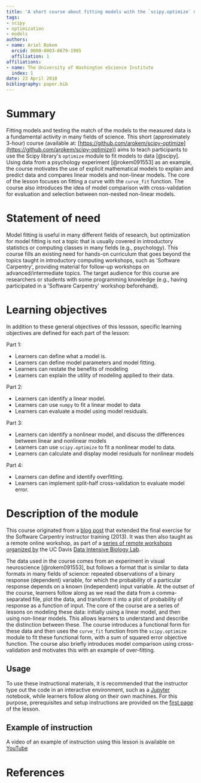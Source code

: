 ```yaml
---
title: 'A short course about fitting models with the `scipy.optimize` module'
tags:
- scipy
- optimization
- models
authors:
- name: Ariel Rokem
  orcid: 0000-0003-0679-1985
  affiliation: 1
affiliations:
- name: The University of Washington eScience Institute
  index: 1
date: 23 April 2018
bibliography: paper.bib
---
```


# Summary

Fitting models and testing the match of the models to the measured data
is a fundamental activity in many fields of science. This short
(approximately 3-hour) course (available at:
[https://github.com/arokem/scipy-optimize](https://github.com/arokem/scipy-optimize))
aims to teach participants to use the Scipy library's  `optimize` module
to fit models to data [@scipy]. Using data from a psychology experiment
[@rokem091553] as an example, the course motivates the use of explicit
mathematical models to explain and predict data and compares linear
models and non-linear models. The core of the lesson focuses on fitting a
curve with the `curve_fit` function. The course also introduces the
idea of model comparison with cross-validation for evaluation and
selection between non-nested non-linear models.

# Statement of need

Model fitting is useful in many different fields of research, but
optimization for model fitting is not a topic that is usually covered in
introductory statistics or computing classes in many fields (e.g.,
psychology). This course fills an existing need for hands-on curriculum
that goes beyond the topics taught in introductory computing workshops,
such as 'Software Carpentry', providing material for follow-up workshops
on advanced/intermediate topics. The target audience for this course are
researchers or students with some programming knowledge (e.g., having
participated in a 'Software Carpentry' workshop beforehand).

# Learning objectives

In addition to these general objectives of this lessson, specific learning
objectives are defined for each part of the lesson:

Part 1:

* Learners can define what a model is.
* Learners can define model parameters and model fitting.
* Learners can restate the benefits of modeling
* Learners can explain the utility of modeling applied to their data.

Part 2:

* Learners can identify a linear model.
* Learners can use `numpy` to fit a linear model to data
* Learners can evaluate a model using model residuals.

Part 3:

* Learners can identify a nonlinear model, and discuss the differences
  between linear and nonlinear models
* Learners can use `scipy.optimize` to fit a nonlinear model to data.
* Learners can calculate and display model residuals for nonlinear models

Part 4:

* Learners can define and identify overfitting.
* Learners can implement split-half cross-validation to evaluate model error.

# Description of the module

This course originated from a
[blog post](https://mookoom.blogspot.com/2013/01/modeling-psychophysical-data-with-non.html)
that extended the final exercise for the Software Carpentry instructor
training (2013). It was then also taught as a remote online workshop, as part
of a
[series of remote workshops](https://software-carpentry.org/blog/2016/01/online-workshops-from-ucdavis.html)
[organized by](http://dib-training.readthedocs.io/en/pub/#youtube-videos-from-streamed-workshops) the UC Davis
[Data Intensive Biology Lab](http://ivory.idyll.org/lab/).

The data used in the course comes from an experiment in visual
neuroscience [@rokem091553], but follows a format that is similar to data
formats in many fields of science: repeated observations of a binary
response (dependent) variable, for which the probability of a particular
response depends on a known (independent) input variable. At the outset
of the course, learners follow along as we read the data from a
comma-separated file, plot the data, and transform it into a plot of
probability of response as a function of input. The core of the course
are a series of lessons on modeling these data: initially using a linear
model, and then using non-linear models. This allows learners to
understand and describe the distinction between these. The course
introduces a functional form for these data and then uses the `curve_fit`
function from the `scipy.optimize` module to fit these functional form,
with a sum of squared error objective function. The course also
briefly introduces model comparison using cross-validation and motivates
this with an example of over-fitting.

## Usage

To use these instructional materials, it is recommended that the
instructor type out the code in an interactive environment, such as a
[Jupyter](http://jupyter.org/) notebook, while learners follow along on
their own machines. For this purpose, prerequisites and setup
instructions are provided on the
[first page](http://arokem.github.io/scipy-optimize/) of the lesson.

## Example of instruction

A video of an example of instruction using this lesson is available on
[YouTube](https://www.youtube.com/watch?v=0eFokR-ikaA)

# References